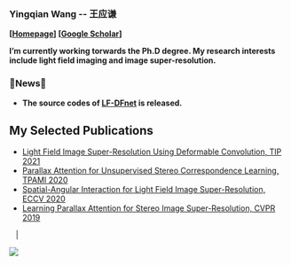 ### Yingqian Wang -- 王应谦
**[[Homepage](https://yingqianwang.github.io/)] [[Google Scholar](https://scholar.google.com/citations?user=tBA4alMAAAAJ&hl=en)]**

**I’m currently working torwards the Ph.D degree. My research interests include light field imaging and image super-resolution.**

### 🌱News🌱 
- **The source codes of [LF-DFnet](https://github.com/cszn/BSRNet) is released.**

## My Selected Publications

- [Light Field Image Super-Resolution Using Deformable Convolution, TIP 2021](https://ieeexplore.ieee.org/stamp/stamp.jsp?tp=&arnumber=9286855)
- [Parallax Attention for Unsupervised Stereo Correspondence Learning, TPAMI 2020](https://arxiv.org/pdf/2009.08250.pdf)
- [Spatial-Angular Interaction for Light Field Image Super-Resolution, ECCV 2020](https://arxiv.org/pdf/1912.07849.pdf)
- [Learning Parallax Attention for Stereo Image Super-Resolution, CVPR 2019](openaccess.thecvf.com/content_CVPR_2019/papers/Wang_Learning_Parallax_Attention_for_Stereo_Image_Super-Resolution_CVPR_2019_paper.pdf)

<a href="https://github.com/YingqianWang/LF-InterNet"><img src="https://github-readme-stats.vercel.app/api/pin/?username=YingqianWang&repo=LF-InterNet&cache_seconds=10&theme=solarized-light" alt="" /></a>
<a href="https://github.com/YingqianWang/LF-DFnet"><img src="https://github-readme-stats.vercel.app/api/pin/?username=YingqianWang&repo=LF-DFnet&cache_seconds=5&theme=solarized-light" alt=""/></a>
<a href="https://github.com/YingqianWang/iPASSR"><img src="https://github-readme-stats.vercel.app/api/pin/?username=YingqianWang&repo=iPASSR&cache_seconds=10&theme=solarized-light" alt=""/></a>
<a href="https://github.com/YingqianWang/Flickr1024"><img src="https://github-readme-stats.vercel.app/api/pin/?username=YingqianWang&repo=Flickr1024&cache_seconds=10&theme=solarized-light" alt=""  /></a>|
<a href="https://github.com/YingqianWang/Awesome-Stereo-Image-SR"><img src="https://github-readme-stats.vercel.app/api/pin/?username=YingqianWang&repo=Awesome-Stereo-Image-SR&cache_seconds=10&theme=default" alt=""  /></a>
<a href="https://github.com/YingqianWang/Awesome-LF-Image-SR"><img src="https://github-readme-stats.vercel.app/api/pin/?username=YingqianWang&repo=Awesome-LF-Image-SR&cache_seconds=10&theme=default" alt=""  /></a>
<a href="https://github.com/YingqianWang/DeOccNet"><img src="https://github-readme-stats.vercel.app/api/pin/?username=YingqianWang&repo=DeOccNet&cache_seconds=10&theme=default" alt=""  /></a>
<a href="https://github.com/XinyiYing/D3Dnet"><img src="https://github-readme-stats.vercel.app/api/pin/?username=XinyiYing&repo=D3Dnet&cache_seconds=10&theme=default" alt="" /></a>

![](https://github-readme-stats.vercel.app/api?username=YingqianWang&show_icons=true&hide=contribs,issues&cache_seconds=86400&theme=default)




